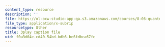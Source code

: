 ```yaml
---
content_type: resource
description: ''
file: https://ol-ocw-studio-app-qa.s3.amazonaws.com/courses/8-06-quantum-physics-iii-spring-2018/f0a3d04ecd4054bdbdb6be6fdbca67fc_7Y5me3mwXpA.vtt
file_type: application/x-subrip
resourcetype: Other
title: 3play caption file
uid: f0a3d04e-cd40-54bd-bdb6-be6fdbca67fc
---
```

